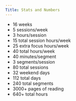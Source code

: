 ```yaml
---
Title: Stats and Numbers
---
```


* 16 weeks
* 5 sessions/week
* 3 hours/session
* 15 total session hours/week
* 25 extra focus hours/week
* 40 total hours/week
* 40 minutes/segment
* 3 segments/session
* 80 total sessions
* 32 weekend days
* 112 total days
* 240 total segments 
* 3000+ pages of reading
* 640+ total hours
